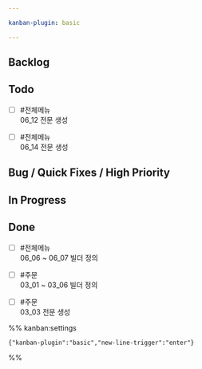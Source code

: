 ```yaml
---

kanban-plugin: basic

---
```


## Backlog



## Todo

- [ ] #전체메뉴 <br>06_12 전문 생성
- [ ] #전체메뉴 <br>06_14 전문 생성


## Bug / Quick Fixes / High Priority



## In Progress



## Done

- [ ] #전체메뉴 <br>06_06 ~ 06_07 빌더 정의
- [ ] #주문<br>03_01 ~ 03_06 빌더 정의
- [ ] #주문 <br>03_03 전문 생성




%% kanban:settings
```
{"kanban-plugin":"basic","new-line-trigger":"enter"}
```
%%